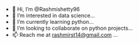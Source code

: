 - 👋 Hi, I’m @Rashmishetty96
- 👀 I’m interested in data science...
- 🌱 I’m currently learning python...
- 💞️ I’m looking to collaborate on python projects...
- 📫 Reach me at rashmirst14@gmail.com ...

<!---
Rashmishetty96/Rashmishetty96 is a ✨ special ✨ repository because its `README.md` (this file) appears on your GitHub profile.
You can click the Preview link to take a look at your changes.
--->
